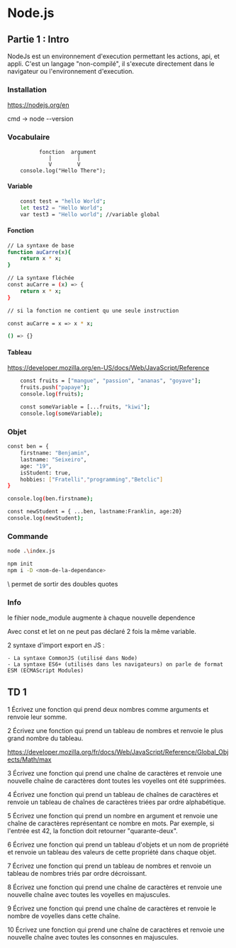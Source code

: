 
# Node.js

## Partie 1 : Intro

NodeJs est un environnement d'execution permettant les actions, api, et appli. 
C'est un langage "non-compilé", il s'execute directement dans le navigateur ou l'environnement d'execution.

### Installation

https://nodejs.org/en

cmd -> node --version

### Vocabulaire
              fonction  argument
                 |        |
                 V        V
        console.log("Hello There");

#### Variable
```bash
    const test = "hello World";
    let test2 = "Hello World";
    var test3 = "Hello world"; //variable global
```

#### Fonction
```bash
// La syntaxe de base
function auCarre(x){
    return x * x;
}

// La syntaxe fléchée
const auCarre = (x) => {
    return x * x;
}

// si la fonction ne contient qu une seule instruction

const auCarre = x => x * x;

() => {}
```

#### Tableau
https://developer.mozilla.org/en-US/docs/Web/JavaScript/Reference
```bash
    const fruits = ["mangue", "passion", "ananas", "goyave"];
    fruits.push("papaye");
    console.log(fruits);

    const someVariable = [...fruits, "kiwi"];
    console.log(someVariable);
```

### Objet
```bash
const ben = {
    firstname: "Benjamin",
    lastname: "Seixeiro",
    age: "19",
    isStudent: true,
    hobbies: ["Fratelli","programming","Betclic"]
}

console.log(ben.firstname);

const newStudent = { ...ben, lastname:Franklin, age:20}
console.log(newStudent);
```

### Commande
```bash
node .\index.js

npm init
npm i -D <nom-de-la-dependance>
```
\ permet de sortir des doubles quotes

### Info

le fihier node_module augmente à chaque nouvelle dependence

Avec const et let on ne peut pas déclaré 2 fois la même variable.


2 syntaxe d'import export en JS :

    - La syntaxe CommonJS (utilisé dans Node)
    - La syntaxe ES6+ (utilisés dans les navigateurs) on parle de format ESM (ECMAScript Modules)

## TD 1
1 Écrivez une fonction qui prend deux nombres comme arguments et renvoie leur somme.

2 Écrivez une fonction qui prend un tableau de nombres et renvoie le plus grand nombre du tableau.

https://developer.mozilla.org/fr/docs/Web/JavaScript/Reference/Global_Objects/Math/max


3 Écrivez une fonction qui prend une chaîne de caractères et renvoie une nouvelle chaîne de caractères dont toutes les voyelles ont été supprimées.

4 Écrivez une fonction qui prend un tableau de chaînes de caractères et renvoie un tableau de chaînes de caractères triées par ordre alphabétique.

5 Écrivez une fonction qui prend un nombre en argument et renvoie une chaîne de caractères représentant ce nombre en mots. Par exemple, si l'entrée est 42, la fonction doit retourner "quarante-deux".

6 Écrivez une fonction qui prend un tableau d'objets et un nom de propriété et renvoie un tableau des valeurs de cette propriété dans chaque objet.

7 Écrivez une fonction qui prend un tableau de nombres et renvoie un tableau de nombres triés par ordre décroissant.

8 Écrivez une fonction qui prend une chaîne de caractères et renvoie une nouvelle chaîne avec toutes les voyelles en majuscules.

9 Écrivez une fonction qui prend une chaîne de caractères et renvoie le nombre de voyelles dans cette chaîne.

10 Écrivez une fonction qui prend une chaîne de caractères et renvoie une nouvelle chaîne avec toutes les consonnes en majuscules.

